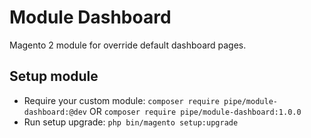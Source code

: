 # Module Dashboard

Magento 2 module for override default dashboard pages.

## Setup module

- Require your custom module: `composer require pipe/module-dashboard:@dev` OR `composer require pipe/module-dashboard:1.0.0`
- Run setup upgrade: `php bin/magento setup:upgrade`
